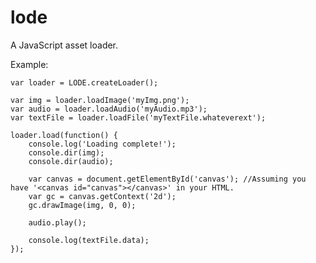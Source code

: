 lode
====

A JavaScript asset loader.

Example:

    var loader = LODE.createLoader();

    var img = loader.loadImage('myImg.png');
    var audio = loader.loadAudio('myAudio.mp3');
    var textFile = loader.loadFile('myTextFile.whateverext');

    loader.load(function() {
        console.log('Loading complete!');
        console.dir(img);
        console.dir(audio);

        var canvas = document.getElementById('canvas'); //Assuming you have '<canvas id="canvas"></canvas>' in your HTML.
        var gc = canvas.getContext('2d');
        gc.drawImage(img, 0, 0);

        audio.play();

        console.log(textFile.data);
    });
